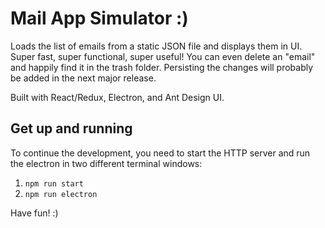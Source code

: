 # Mail App Simulator :)

Loads the list of emails from a static JSON file and displays them in UI. Super fast, super functional, super useful! You can even delete an "email" and happily find it in the trash folder. Persisting the changes will probably be added in the next major release. 

Built with React/Redux, Electron, and Ant Design UI.

## Get up and running

To continue the development, you need to start the HTTP server and run the electron in two different terminal windows:

1. `npm run start`
2. `npm run electron`

Have fun! :) 
